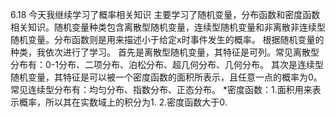 6.18
今天我继续学习了概率相关知识
主要学习了随机变量，分布函数和密度函数相关知识。随机变量种类包含离散型随机变量，连续型随机变量和非离散非连续型随机变量。分布函数则是用来描述小于给定x时事件发生的概率。
根据随机变量的种类，我依次进行了学习。
首先是离散型随机变量，其特征是可列。常见离散型分布有：0-1分布、二项分布、泊松分布、超几何分布、几何分布。
其次是连续型随机变量，其特征是可以被一个密度函数的面积所表示，且任意一点的概率为0。常见连续型分布有：均匀分布、指数分布、正态分布。
*密度函数：1.面积用来表示概率，所以其在实数域上的积分为1.   2.密度函数大于0.
